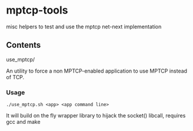 # mptcp-tools
misc helpers to test and use the mptcp net-next implementation 

## Contents
use_mptcp/

An utility to force a non MPTCP-enabled application to use MPTCP instead of TCP.

### Usage

    ./use_mptcp.sh <app> <app command line>
    
It will build on the fly wrapper library to hijack the socket() libcall, requires gcc and make
